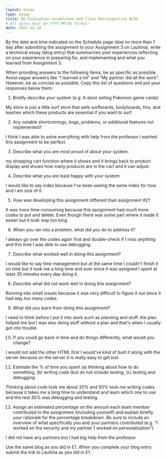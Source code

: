```yaml
---
layout: essay
type: essay
title: E6 Evaluation Guidelines and Class Retrospective BLOG
# All dates must be YYYY-MM-DD format!
date: 2021-12-14
---
```


By the date and time indicated on the Schedule page (due no more than 1 day after submitting the assignment to your Assignment 3 on Laulima), write a technical essay (blog entry) that summarizes your experiences reflecting on your experience in preparing for, and implementing and what you learned from Assignment 3.

When providing answers to the following items, be as specific as possible. Avoid vague answers like “I learned a lot” and “My partner did all the work”. However, be as concise as possible. Copy this list of questions and put your responses below them:

1. Briefly describe your system (e.g. A store selling Pokemon game cards)
  
  My store is just a little surf store that sells surfboards, bodyboards, fins, and leashes which these products are essential if you want to surf.
  
2. Any notable shortcomings, bugs, problems, or additional features not implemented?
 
 I think I was able to solve everything with help from the professor I wanted this assignment to be perfect.
  
3. Describe what you are most proud of about your system:
  
  my shopping cart function where it shows and it brings back to product display and shows how many products are in the cart and it can adjust.
  
4. Describe what you are least happy with your system:
 
 I would like to say index because I've been seeing the same index for how and I am sick of it.
  
5. How was developing this assignment different than assignment #2?
 
 It was more time-consuming because this assignment had much more codes to put and delete. Even though there was some part where it made it easier but it took way too long.
  
6. When you ran into a problem, what did you do to address it?
 
 I always go over the codes again first and double-check if I miss anything and this time I was able to use debugging.
  
7. Describe what worked well in doing this assignment?
 
 I would like to say time management but at the same time I couldn't finish it on time but it took me a long time and ever since it was assigned I spent at least 30 minutes every day doing it.
  
8. Describe what did not work well in doing this assignment?
  
  Running into small issues because it was very difficult to figure it out since it had way too many codes. 
  
9. What did you learn from doing this assignment?
 
 I need to think before I put it into work such as planning and stuff. the plan helped me but I was also doing stuff without a plan and that's when I usually got into trouble. 
  
10. If you could go back in time and do things differently, what would you change?
  
  I would not add the other HTML first I would've kind of built it along with the server because on the server it is really easy to get lost. 
  
11. Estimate the % of time you spent (a) thinking about how to do something, (b) writing code (but do not include testing, (c) testing and debugging
  
  Thinking about code took me about 20% and 50% took me writing codes because it takes me a long time to understand and learn which one to use and the rest 30% was debugging and testing. 
  
12. Assign an estimated percentage on the amount each team member contributed to the assignment (including yourself) and explain briefly your rationale for the percentage breakdown. Be sure to include an overview of what specifically you and your partners contributed (e.g. “I worked on the security and my partner 1 worked on personalization”)
  
  I did not have any partners but I had big help from the professor. 
  
Use the same blog as you did in E1. When you complete your blog entry submit the link to Laulima as you did in E1.
